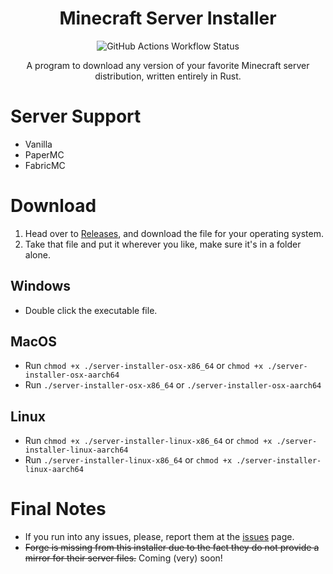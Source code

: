 <div align="center">

# Minecraft Server Installer
![GitHub Actions Workflow Status](https://img.shields.io/github/actions/workflow/status/Loudbooks/Minecraft-Server-Installer/rust.yml?style=for-the-badge)

A program to download any version of your favorite Minecraft server distribution, written entirely in Rust.
</div>

# Server Support
- Vanilla
- PaperMC
- FabricMC


# Download
1. Head over to [Releases](https://github.com/Loudbooks/Minecraft-Server-Installer/releases/latest), and download the file for your operating system.
2. Take that file and put it wherever you like, make sure it's in a folder alone.

## Windows
- Double click the executable file.

## MacOS
- Run `chmod +x ./server-installer-osx-x86_64` or `chmod +x ./server-installer-osx-aarch64`
- Run `./server-installer-osx-x86_64` or `./server-installer-osx-aarch64`

## Linux
- Run `chmod +x ./server-installer-linux-x86_64` or `chmod +x ./server-installer-linux-aarch64`
- Run `./server-installer-linux-x86_64` or `chmod +x ./server-installer-linux-aarch64`
  
# Final Notes
- If you run into any issues, please, report them at the [issues](https://github.com/Loudbooks/Minecraft-Server-Installer/issues) page.
- ~~Forge is missing from this installer due to the fact they do not provide a mirror for their server files.~~ Coming (very) soon!
